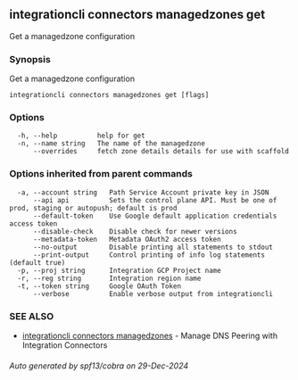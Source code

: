 ## integrationcli connectors managedzones get

Get a managedzone configuration

### Synopsis

Get a managedzone configuration

```
integrationcli connectors managedzones get [flags]
```

### Options

```
  -h, --help          help for get
  -n, --name string   The name of the managedzone
      --overrides     fetch zone details details for use with scaffold
```

### Options inherited from parent commands

```
  -a, --account string   Path Service Account private key in JSON
      --api api          Sets the control plane API. Must be one of prod, staging or autopush; default is prod
      --default-token    Use Google default application credentials access token
      --disable-check    Disable check for newer versions
      --metadata-token   Metadata OAuth2 access token
      --no-output        Disable printing all statements to stdout
      --print-output     Control printing of info log statements (default true)
  -p, --proj string      Integration GCP Project name
  -r, --reg string       Integration region name
  -t, --token string     Google OAuth Token
      --verbose          Enable verbose output from integrationcli
```

### SEE ALSO

* [integrationcli connectors managedzones](integrationcli_connectors_managedzones.md)	 - Manage DNS Peering with Integration Connectors

###### Auto generated by spf13/cobra on 29-Dec-2024
